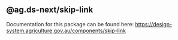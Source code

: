 ## @ag.ds-next/skip-link

Documentation for this package can be found here: https://design-system.agriculture.gov.au/components/skip-link
